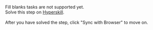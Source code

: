 Fill blanks tasks are not supported yet. <br>Solve this step on <a href="https://hyperskill.org/learn/step/32914">Hyperskill</a>. <br><br>After you have solved the step, click "Sync with Browser"  to move on.